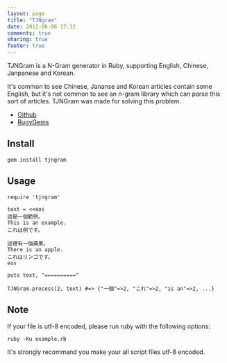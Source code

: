 ```yaml
---
layout: page
title: "TJNgram"
date: 2012-06-06 17:32
comments: true
sharing: true
footer: true
---
```


TJNGram is a N-Gram generator in Ruby, supporting English, Chinese, Janpanese and Korean.

It's common to see Chinese, Jananse and Korean articles contain some English, but it's not common to see an n-gram library which can parse this sort of articles. TJNGram was made for solving this problem.

*   [Github](https://github.com/tonytonyjan/TJNGram)
*   [RugyGems](https://rubygems.org/gems/TJNGram)

## Install

    gem install tjngram

## Usage

    require 'tjngram'

    text = <<eos
    這是一個範例。
    This is an example.
    これは例です。

    這裡有一個蘋果。
    There is an apple.
    これはリンゴです。
    eos

    puts text, "=========="

    TJNGram.process(2, text) #=> {"一個"=>2, "これ"=>2, "is an"=>2, ...}
    
## Note

If your file is utf-8 encoded, please run ruby with the following options:

    ruby -Ku example.rb

It's strongly recommand you make your all script files utf-8 encoded.

